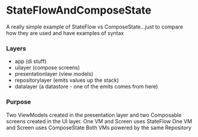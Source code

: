 # StateFlowAndComposeState

A really simple example of StateFlow vs ComposeState...just to compare how they are used and have examples of syntax

### Layers
- app (di stuff)
- uilayer (compose screens)
- presentationlayer (view models)
- repositorylayer (emits values up the stack)
- datalayer (a datastore - one of the emits comes from here)

### Purpose
Two ViewModels created in the presentation layer and two Composable screens created in the UI layer.
One VM and Screen uses StateFlow
One VM and Screen uses ComposeState
Both VMs powered by the same Repository
